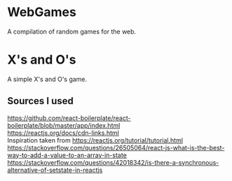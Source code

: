 # WebGames
A compilation of random games for the web.

# X's and O's
A simple X's and O's game.

## Sources I used
https://github.com/react-boilerplate/react-boilerplate/blob/master/app/index.html <br>
https://reactjs.org/docs/cdn-links.html <br>
Inspiration taken from https://reactjs.org/tutorial/tutorial.html <br>
https://stackoverflow.com/questions/26505064/react-js-what-is-the-best-way-to-add-a-value-to-an-array-in-state <br>
https://stackoverflow.com/questions/42018342/is-there-a-synchronous-alternative-of-setstate-in-reactjs
